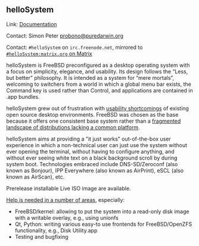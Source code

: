 ## helloSystem ##

Link:	 [Documentation](https://hellosystem.github.io/docs/)

Contact: Simon Peter <probono@puredarwin.org>

Contact: `#helloSystem` on `irc.freenode.net`, mirrored to [`#helloSystem:matrix.org` on Matrix](https://matrix.to/#/%23helloSystem:matrix.org?via=matrix.org)

helloSystem is FreeBSD preconfigured as a desktop operating system 
with a focus on simplicity, elegance, and usability. 
Its design follows the “Less, but better” philosophy.
It is intended as a system for “mere mortals”, welcoming to switchers
from a world in which a global menu bar exists, the Command key is used
rather than Control, and applications are contained in .app bundles.

helloSystem grew out of frustration with [usability shortcomings](https://medium.com/@probonopd/make-it-simple-linux-desktop-usability-part-1-5fa0fb369b42) of existing open source
desktop environments. FreeBSD was chosen as the base because it offers
one consistent base system rather than a [fragmented landscape of distributions lacking a common platform](https://media.ccc.de/v/ASG2018-174-2018_desktop_linux_platform_issues).

helloSystem aims at providing a "it just works" out-of-the-box user experience
in which a non-technical user can just use the system without ever opening
the terminal, without having to configure anything, and without ever seeing
white text on a black background scroll by during system boot. Technologies embraced
include DNS-SD/Zeroconf (also known as Bonjour), IPP Everywhere (also known as AirPrint),
eSCL (also known as AirScan), etc.

Prerelease installable Live ISO image are available.

[Help is needed in a number of areas](https://github.com/helloSystem/hello/blob/master/CONTRIBUTING.md), especially:

  * FreeBSD/kernel: allowing to put the system into a read-only disk image with a writable overlay, e.g., using unionfs
  * Qt, Python: writing various easy-to use frontends for FreeBSD/OpenZFS functionality, e.g., Disk Utility.app
  * Testing and bugfixing
